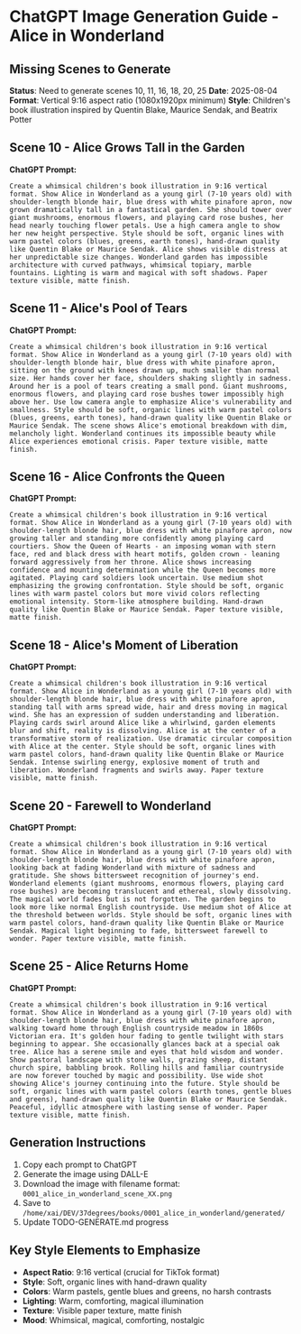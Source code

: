 # ChatGPT Image Generation Guide - Alice in Wonderland
## Missing Scenes to Generate

**Status**: Need to generate scenes 10, 11, 16, 18, 20, 25
**Date**: 2025-08-04
**Format**: Vertical 9:16 aspect ratio (1080x1920px minimum)
**Style**: Children's book illustration inspired by Quentin Blake, Maurice Sendak, and Beatrix Potter

## Scene 10 - Alice Grows Tall in the Garden

**ChatGPT Prompt:**
```
Create a whimsical children's book illustration in 9:16 vertical format. Show Alice in Wonderland as a young girl (7-10 years old) with shoulder-length blonde hair, blue dress with white pinafore apron, now grown dramatically tall in a fantastical garden. She should tower over giant mushrooms, enormous flowers, and playing card rose bushes, her head nearly touching flower petals. Use a high camera angle to show her new height perspective. Style should be soft, organic lines with warm pastel colors (blues, greens, earth tones), hand-drawn quality like Quentin Blake or Maurice Sendak. Alice shows visible distress at her unpredictable size changes. Wonderland garden has impossible architecture with curved pathways, whimsical topiary, marble fountains. Lighting is warm and magical with soft shadows. Paper texture visible, matte finish.
```

## Scene 11 - Alice's Pool of Tears

**ChatGPT Prompt:**
```
Create a whimsical children's book illustration in 9:16 vertical format. Show Alice in Wonderland as a young girl (7-10 years old) with shoulder-length blonde hair, blue dress with white pinafore apron, sitting on the ground with knees drawn up, much smaller than normal size. Her hands cover her face, shoulders shaking slightly in sadness. Around her is a pool of tears creating a small pond. Giant mushrooms, enormous flowers, and playing card rose bushes tower impossibly high above her. Use low camera angle to emphasize Alice's vulnerability and smallness. Style should be soft, organic lines with warm pastel colors (blues, greens, earth tones), hand-drawn quality like Quentin Blake or Maurice Sendak. The scene shows Alice's emotional breakdown with dim, melancholy light. Wonderland continues its impossible beauty while Alice experiences emotional crisis. Paper texture visible, matte finish.
```

## Scene 16 - Alice Confronts the Queen

**ChatGPT Prompt:**
```
Create a whimsical children's book illustration in 9:16 vertical format. Show Alice in Wonderland as a young girl (7-10 years old) with shoulder-length blonde hair, blue dress with white pinafore apron, now growing taller and standing more confidently among playing card courtiers. Show the Queen of Hearts - an imposing woman with stern face, red and black dress with heart motifs, golden crown - leaning forward aggressively from her throne. Alice shows increasing confidence and mounting determination while the Queen becomes more agitated. Playing card soldiers look uncertain. Use medium shot emphasizing the growing confrontation. Style should be soft, organic lines with warm pastel colors but more vivid colors reflecting emotional intensity. Storm-like atmosphere building. Hand-drawn quality like Quentin Blake or Maurice Sendak. Paper texture visible, matte finish.
```

## Scene 18 - Alice's Moment of Liberation

**ChatGPT Prompt:**
```
Create a whimsical children's book illustration in 9:16 vertical format. Show Alice in Wonderland as a young girl (7-10 years old) with shoulder-length blonde hair, blue dress with white pinafore apron, standing tall with arms spread wide, hair and dress moving in magical wind. She has an expression of sudden understanding and liberation. Playing cards swirl around Alice like a whirlwind, garden elements blur and shift, reality is dissolving. Alice is at the center of a transformative storm of realization. Use dramatic circular composition with Alice at the center. Style should be soft, organic lines with warm pastel colors, hand-drawn quality like Quentin Blake or Maurice Sendak. Intense swirling energy, explosive moment of truth and liberation. Wonderland fragments and swirls away. Paper texture visible, matte finish.
```

## Scene 20 - Farewell to Wonderland

**ChatGPT Prompt:**
```
Create a whimsical children's book illustration in 9:16 vertical format. Show Alice in Wonderland as a young girl (7-10 years old) with shoulder-length blonde hair, blue dress with white pinafore apron, looking back at fading Wonderland with mixture of sadness and gratitude. She shows bittersweet recognition of journey's end. Wonderland elements (giant mushrooms, enormous flowers, playing card rose bushes) are becoming translucent and ethereal, slowly dissolving. The magical world fades but is not forgotten. The garden begins to look more like normal English countryside. Use medium shot of Alice at the threshold between worlds. Style should be soft, organic lines with warm pastel colors, hand-drawn quality like Quentin Blake or Maurice Sendak. Magical light beginning to fade, bittersweet farewell to wonder. Paper texture visible, matte finish.
```

## Scene 25 - Alice Returns Home

**ChatGPT Prompt:**
```
Create a whimsical children's book illustration in 9:16 vertical format. Show Alice in Wonderland as a young girl (7-10 years old) with shoulder-length blonde hair, blue dress with white pinafore apron, walking toward home through English countryside meadow in 1860s Victorian era. It's golden hour fading to gentle twilight with stars beginning to appear. She occasionally glances back at a special oak tree. Alice has a serene smile and eyes that hold wisdom and wonder. Show pastoral landscape with stone walls, grazing sheep, distant church spire, babbling brook. Rolling hills and familiar countryside are now forever touched by magic and possibility. Use wide shot showing Alice's journey continuing into the future. Style should be soft, organic lines with warm pastel colors (earth tones, gentle blues and greens), hand-drawn quality like Quentin Blake or Maurice Sendak. Peaceful, idyllic atmosphere with lasting sense of wonder. Paper texture visible, matte finish.
```

## Generation Instructions

1. Copy each prompt to ChatGPT
2. Generate the image using DALL-E
3. Download the image with filename format: `0001_alice_in_wonderland_scene_XX.png`
4. Save to `/home/xai/DEV/37degrees/books/0001_alice_in_wonderland/generated/`
5. Update TODO-GENERATE.md progress

## Key Style Elements to Emphasize
- **Aspect Ratio**: 9:16 vertical (crucial for TikTok format)
- **Style**: Soft, organic lines with hand-drawn quality
- **Colors**: Warm pastels, gentle blues and greens, no harsh contrasts
- **Lighting**: Warm, comforting, magical illumination
- **Texture**: Visible paper texture, matte finish
- **Mood**: Whimsical, magical, comforting, nostalgic